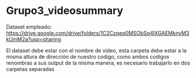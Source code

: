 # Grupo3_videosummary

Dataset empleado: https://drive.google.com/drive/folders/1C2Czqeq0MSObSq4lXGAEMknyM3kUmM2a?usp=sharing

El dataset debe estar con el nombre de video, esta carpeta debe estar a la misma altura de dirección de nuestro codigo, como ambos codigos renombras a sus output de la misma manera, es necesario trabajarlo en dos carpetas separadas
